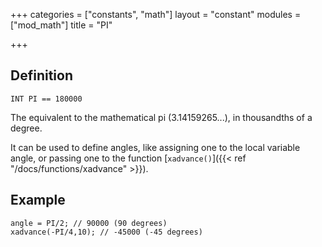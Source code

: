 +++
categories = ["constants", "math"]
layout = "constant"
modules = ["mod_math"]
title = "PI"

+++

## Definition

    INT PI == 180000

The equivalent to the mathematical pi (3.14159265...), in thousandths of a degree.

It can be used to define angles, like assigning one to the local variable angle, or passing one to the function [`xadvance()`]({{< ref "/docs/functions/xadvance" >}}).

## Example

```
angle = PI/2; // 90000 (90 degrees)
xadvance(-PI/4,10); // -45000 (-45 degrees)
```
